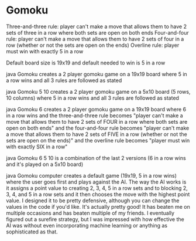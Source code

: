 # Gomoku
Three-and-three rule: player can't make a move that allows them to have 2 sets of three in a row where both sets are open on both ends
Four-and-four rule: player can't make a move that allows them to have 2 sets of four in a row (whether or not the sets are open on the ends)
Overline rule: player must win with exactly 5 in a row

Default board size is 19x19 and default needed to win is 5 in a row

java Gomoku creates a 2 player gomoku game on a 19x19 board where 5 in a row wins and all 3 rules are followed as stated

java Gomoku 5 10 creates a 2 player gomoku game on a 5x10 board (5 rows, 10 columns) where 5 in a row wins and all 3 rules are followed as stated

java Gomoku 6 creates a 2 player gomoku game on a 19x19 board where 6 in a row wins and the three-and-three rule becomes "player can't make a move that allows them to have 2 sets of FOUR in a row where both sets are open on both ends" and the four-and-four rule becomes "player can't make a move that allows them to have 2 sets of FIVE in a row (whether or not the sets are open on the ends)" and the overline rule becomes "player must win with exactly SIX in a row"

java Gomoku 6 5 10 is a combination of the last 2 versions (6 in a row wins and it's played on a 5x10 board)

java Gomoku computer creates a default game (19x19, 5 in a row wins) where the user goes first and plays against the AI. The way the AI works is it assigns a point value to creating 2, 3, 4, 5 in a row sets and to blocking 2, 3, 4, and 5 in a row sets and it then chooses the move with the highest point value. I designed it to be pretty defensive, although you can change the values in the code if you'd like. It's actually pretty good! It has beaten me on multiple occasions and has beaten multiple of my friends. I eventually figured out a surefire strategy, but I was impressed with how effective the AI was without even incorporating machine learning or anything as sophisticated as that. 

